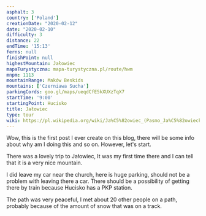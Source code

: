 ```yaml
---
asphalt: 3
country: ['Poland']
creationDate: "2020-02-12"
date: "2020-02-10"
difficulty: 3
distance: 22
endTime: '15:13'
ferns: null
finishPoint: null
highestMountain: Jałowiec
mapaTurystyczna: mapa-turystyczna.pl/route/hwm
mnpm: 1113
mountainRange: Maków Beskids
mountains: ['Czerniawa Sucha']
parkingCords: goo.gl/maps/ueqdCfE5kXUXzTqX7
startTime: '9:00'
startingPoint: Hucisko
title: Jałowiec
type: tour
wiki: https://pl.wikipedia.org/wiki/Ja%C5%82owiec_(Pasmo_Ja%C5%82owieckie)
---
```


Wow, this is the first post I ever create on this blog,
there will be some info about why am I doing this and so on. However, let's start.

There was a lovely trip to Jałowiec, It was my first time there and I can tell that it is a very nice mountain.

I did leave my car near the church, here is huge parking, should not be a problem with leaving there a car. There should be a possibility of getting there by train because Hucisko has a PKP station.

The path was very peaceful, I met about 20 other people on a path, probably because of the amount of snow that was on a track.
